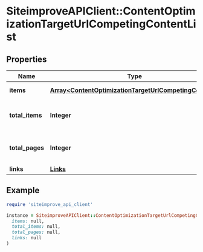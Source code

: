 # SiteimproveAPIClient::ContentOptimizationTargetUrlCompetingContentList

## Properties

| Name | Type | Description | Notes |
| ---- | ---- | ----------- | ----- |
| **items** | [**Array&lt;ContentOptimizationTargetUrlCompetingContent&gt;**](ContentOptimizationTargetUrlCompetingContent.md) | Set of items. |  |
| **total_items** | **Integer** | Total number of items in result set. |  |
| **total_pages** | **Integer** | Total number of pages in result set. |  |
| **links** | [**Links**](Links.md) |  | [optional] |

## Example

```ruby
require 'siteimprove_api_client'

instance = SiteimproveAPIClient::ContentOptimizationTargetUrlCompetingContentList.new(
  items: null,
  total_items: null,
  total_pages: null,
  links: null
)
```


